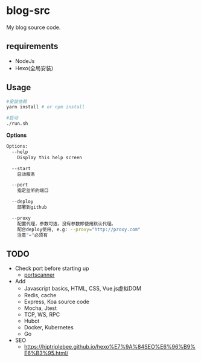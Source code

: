 # blog-src

My blog source code.

## requirements
- NodeJs
- Hexo(全局安装)

## Usage
```bash
#安装依赖
yarn install # or npm install

#启动
./run.sh
```

**Options**
```bash
Options:
  --help
    Display this help screen

  --start
    启动服务

  --port
    指定监听的端口

  --deploy
    部署到github

  --proxy
    配置代理，参数可选，没有参数即使用默认代理。
    配合deploy使用, e.g: --proxy="http://proxy.com"
    注意"="必须有
```

## TODO
- Check port before starting up
  - [portscanner](https://github.com/baalexander/node-portscanner)
- Add
  - Javascript basics, HTML, CSS, Vue.js虚拟DOM
  - Redis, cache
  - Express, Koa source code
  - Mocha, Jtest
  - TCP, WS, RPC
  - Hubot
  - Docker, Kubernetes
  - Go
- SEO
  - https://hjptriplebee.github.io/hexo%E7%9A%84SEO%E6%96%B9%E6%B3%95.html/

